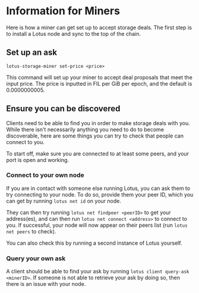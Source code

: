 # Information for Miners 

Here is how a miner can get set up to accept storage deals. The first step is
to install a Lotus node and sync to the top of the chain.

## Set up an ask

```
lotus-storage-miner set-price <price>
```

This command will set up your miner to accept deal proposals that meet the input price.
The price is inputted in FIL per GiB per epoch, and the default is 0.0000000005. 

## Ensure you can be discovered

Clients need to be able to find you in order to make storage deals with you. 
While there isn't necessarily anything you need to do to become discoverable, here are some things you can
try to check that people can connect to you. 

To start off, make sure you are connected to at least some peers, and your port is 
open and working.

### Connect to your own node

If you are in contact with someone else running Lotus, you can ask them to try connecting
to your node. To do so, provide them your peer ID, which you can get by running `lotus net id` on
your node.

They can then try running `lotus net findpeer <peerID>` to get your address(es), and can then
run `lotus net connect <address>` to connect to you. If successful, your node will now
appear on their peers list (run `lotus net peers` to check).

You can also check this by running a second instance of Lotus yourself.

### Query your own ask

A client should be able to find your ask by running `lotus client query-ask <minerID>`. If 
someone is not able to retrieve your ask by doing so, then there is an issue with your node.